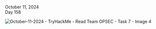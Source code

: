 October 11, 2024<br>
Day 158 <br>

![October-11-2024 - TryHackMe - Read Team OPSEC - Task 7 - Image 4](https://github.com/user-attachments/assets/c516b67e-b7a2-48db-9fa0-ecf5d7a1917e)
